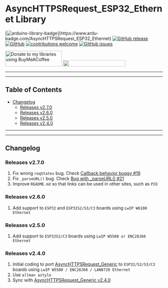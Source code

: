 # AsyncHTTPSRequest_ESP32_Ethernet Library

[![arduino-library-badge](https://www.ardu-badge.com/badge/AsyncHTTPSRequest_ESP32_Ethernet.svg?)](https://www.ardu-badge.com/AsyncHTTPSRequest_ESP32_Ethernet)
[![GitHub release](https://img.shields.io/github/release/khoih-prog/AsyncHTTPSRequest_ESP32_Ethernet.svg)](https://github.com/khoih-prog/AsyncHTTPSRequest_ESP32_Ethernet/releases)
[![GitHub](https://img.shields.io/github/license/mashape/apistatus.svg)](https://github.com/khoih-prog/AsyncHTTPSRequest_ESP32_Ethernet/blob/main/LICENSE)
[![contributions welcome](https://img.shields.io/badge/contributions-welcome-brightgreen.svg?style=flat)](#Contributing)
[![GitHub issues](https://img.shields.io/github/issues/khoih-prog/AsyncHTTPSRequest_ESP32_Ethernet.svg)](http://github.com/khoih-prog/AsyncHTTPSRequest_ESP32_Ethernet/issues)


<a href="https://www.buymeacoffee.com/khoihprog6" title="Donate to my libraries using BuyMeACoffee"><img src="https://cdn.buymeacoffee.com/buttons/v2/default-yellow.png" alt="Donate to my libraries using BuyMeACoffee" style="height: 50px !important;width: 181px !important;" ></a>
<a href="https://www.buymeacoffee.com/khoihprog6" title="Donate to my libraries using BuyMeACoffee"><img src="https://img.shields.io/badge/buy%20me%20a%20coffee-donate-orange.svg?logo=buy-me-a-coffee&logoColor=FFDD00" style="height: 20px !important;width: 200px !important;" ></a>


---
---

## Table of Contents

* [Changelog](#changelog)
	* [Releases v2.7.0](#releases-v270)
	* [Releases v2.6.0](#releases-v260)
	* [Releases v2.5.0](#releases-v250)
	* [Releases v2.4.0](#releases-v240)

---
---

## Changelog

### Releases v2.7.0

1. Fix wrong `reqStates` bug. Check [Callback behavior buggy #19](https://github.com/khoih-prog/AsyncHTTPSRequest_Generic/issues/19)
2. Fix `_parseURL()` bug. Check [Bug with _parseURL() #21](https://github.com/khoih-prog/AsyncHTTPSRequest_Generic/issues/21)
3. Improve `README.md` so that links can be used in other sites, such as `PIO`

### Releases v2.6.0

1. Add support to `ESP32` and `ESP32S2/S3/C3` boards using `LwIP W6100 Ethernet`

### Releases v2.5.0

1. Add support to `ESP32S2/C3` boards using `LwIP W5500 or ENC28J60 Ethernet`

### Releases v2.4.0

1. Initial coding to port [AsyncHTTPSRequest_Generic](https://github.com/khoih-prog/AsyncHTTPSRequest_Generic) to `ESP32/S2/S3/C3` boards using `LwIP W5500 / ENC28J60 / LAN8720 Ethernet`
2. Use `allman astyle`
3. Sync with [AsyncHTTPSRequest_Generic v2.4.0](https://github.com/khoih-prog/AsyncHTTPSRequest_Generic)


